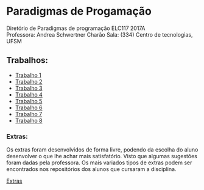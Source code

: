# Paradigmas de Progamação
<p>
Diretório de Paradigmas de programação ELC117 2017A <br>
Professora: Andrea Schwertner Charão
Sala: (334) Centro de tecnologias, UFSM <br>
</p>

## Trabalhos:
- [Trabalho 1](https://github.com/Shurtugall/Paradigmas/tree/master/T1) <br>
- [Trabalho 2](https://github.com/Shurtugall/Paradigmas/tree/master/t2) <br>
- [Trabalho 3](https://github.com/Shurtugall/Paradigmas/tree/master/t3) <br>
- [Trabalho 4](https://github.com/Shurtugall/Paradigmas/tree/master/t4) <br>
- [Trabalho 5](https://github.com/Shurtugall/Paradigmas/tree/master/t5) <br>
- [Trabalho 6](https://github.com/Shurtugall/Paradigmas/tree/master/t6) <br>
- [Trabalho 7](https://github.com/Shurtugall/Paradigmas/tree/master/t7) <br>
- [Trabalho 8](https://github.com/Shurtugall/Paradigmas/tree/master/t8) <br>


### Extras:

Os extras foram desenvolvidos de forma livre, podendo da escolha do aluno desenvolver o que lhe achar mais satisfatório. Visto
que algumas sugestões foram dadas pela professora. Os mais variados tipos de extras podem ser encontrados nos repositórios
dos alunos que cursaram a disciplina.

[Extras](https://github.com/Shurtugall/Paradigmas/tree/master/extras) <br>


